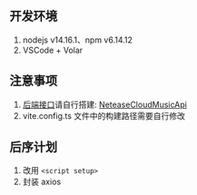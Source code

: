 ## 开发环境
1. nodejs v14.16.1、npm v6.14.12
2. VSCode + Volar


## 注意事项
1. [后端接口](./src/api/index.ts#L3)请自行搭建: [NeteaseCloudMusicApi](https://github.com/Binaryify/NeteaseCloudMusicApi)
2. vite.config.ts 文件中的构建路径需要自行修改


## 后序计划
1. 改用 ```<script setup>```
2. 封装 axios